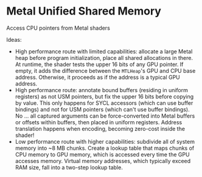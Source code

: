 # Metal Unified Shared Memory

Access CPU pointers from Metal shaders

Ideas:
- High performance route with limited capabilities: allocate a large Metal heap before program initialization, place all shared allocations in there. At runtime, the shader tests the upper 16 bits of any GPU pointer. If empty, it adds the difference between the `MTLHeap`'s GPU and CPU base address. Otherwise, it proceeds as if the address is a typical GPU address.
- High performance route: annotate bound buffers (residing in uniform registers) as not USM pointers, but fix the upper 16 bits before copying by value. This only happens for SYCL accessors (which can use buffer bindings) and not for USM pointers (which can't use buffer bindings). No ... all captured arguments can be force-converted into Metal buffers or offsets within buffers, then placed in uniform registers. Address translation happens when encoding, becoming zero-cost inside the shader!
- Low performance route with higher capabilities: subdivide all of system memory into ~8 MB chunks. Create a lookup table that maps chunks of CPU memory to GPU memory, which is accessed every time the GPU accesses memory. Virtual memory addresses, which typically exceed RAM size, fall into a two-step lookup table.
